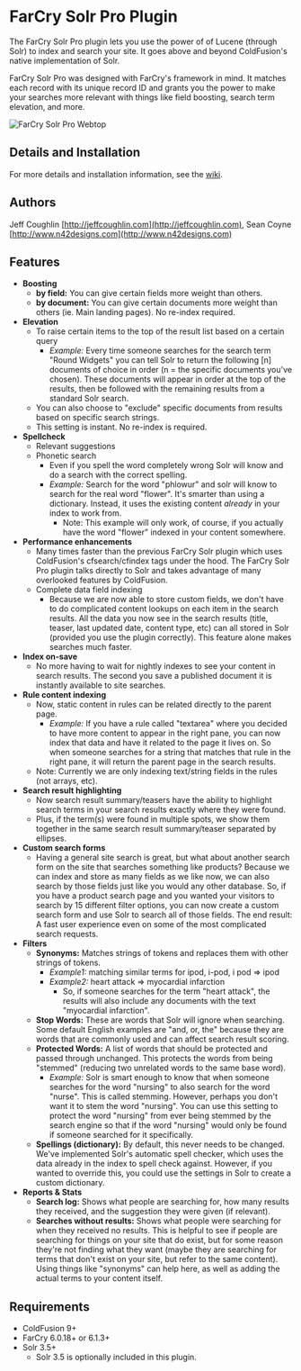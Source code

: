 # FarCry Solr Pro Plugin

The FarCry Solr Pro plugin lets you use the power of of Lucene (through Solr) to index and search your site.  It goes above and beyond ColdFusion's native implementation of Solr.

FarCry Solr Pro was designed with FarCry's framework in mind.  It matches each record with its unique record ID and grants you the power to make your searches more relevant with things like field boosting, search term elevation, and more.

![FarCry Solr Pro Webtop](https://bitbucket.org/jeffcoughlin/farcrysolrpro/wiki/searchExample.png "FarCry Solr Pro Webtop")

## Details and Installation

For more details and installation information, see the [wiki](https://bitbucket.org/jeffcoughlin/farcrysolrpro/wiki/Home "FarCry Solr Pro Wiki").

## Authors

Jeff Coughlin [http://jeffcoughlin.com](http://jeffcoughlin.com), Sean Coyne [http://www.n42designs.com](http://www.n42designs.com)

## Features
* **Boosting**
    * **by field:** You can give certain fields more weight than others.
    * **by document:** You can give certain documents more weight than others (ie. Main landing pages). No re-index required.
* **Elevation**
    * To raise certain items to the top of the result list based on a certain query
        * *Example:* Every time someone searches for the search term "Round Widgets" you can tell Solr to return the following [n] documents of choice in order (n = the specific documents you've chosen). These documents will appear in order at the top of the results, then be followed with the remaining results from a standard Solr search.
    * You can also choose to "exclude" specific documents from results based on specific search strings.
    * This setting is instant. No re-index is required.
* **Spellcheck**
    * Relevant suggestions
    * Phonetic search
        * Even if you spell the word completely wrong Solr will know and do a search with the correct spelling.
        * *Example:* Search for the word "phlowur" and solr will know to search for the real word "flower". It's smarter than using a dictionary. Instead, it uses the existing content *already* in your index to work from.
            * Note: This example will only work, of course, if you actually have the word "flower" indexed in your content somewhere.
* **Performance enhancements**
    * Many times faster than the previous FarCry Solr plugin which uses ColdFusion's cfsearch/cfindex tags under the hood. The FarCry Solr Pro plugin talks directly to Solr and takes advantage of many overlooked features by ColdFusion.
    * Complete data field indexing
        * Because we are now able to store custom fields, we don't have to do complicated content lookups on each item in the search results. All the data you now see in the search results (title, teaser, last updated date, content type, etc) can all stored in Solr (provided you use the plugin correctly). This feature alone makes searches much faster.
* **Index on-save**
    * No more having to wait for nightly indexes to see your content in search results. The second you save a published document it is instantly available to site searches.
* **Rule content indexing**
    * Now, static content in rules can be related directly to the parent page.
        * *Example:* If you have a rule called "textarea" where you decided to have more content to appear in the right pane, you can now index that data and have it related to the page it lives on. So when someone searches for a string that matches that rule in the right pane, it will return the parent page in the search results.
    * Note: Currently we are only indexing text/string fields in the rules (not arrays, etc).
* **Search result highlighting**
    * Now search result summary/teasers have the ability to highlight search terms in your search results exactly where they were found.
    * Plus, if the term(s) were found in multiple spots, we show them together in the same search result summary/teaser separated by ellipses.
* **Custom search forms**
    * Having a general site search is great, but what about another search form on the site that searches something like products? Because we can index and store as many fields as we like now, we can also search by those fields just like you would any other database. So, if you have a product search page and you wanted your visitors to search by 15 different filter options, you can now create a custom search form and use Solr to search all of those fields. The end result: A fast user experience even on some of the most complicated search requests.
* **Filters**
    * **Synonyms:** Matches strings of tokens and replaces them with other strings of tokens.
        * *Example1:* matching similar terms for ipod, i-pod, i pod => ipod
        * *Example2:* heart attack => myocardial infarction
            * So, if someone searches for the term "heart attack", the results will also include any documents with the text "myocardial infarction".
    * **Stop Words:** These are words that Solr will ignore when searching. Some default English examples are "and, or, the" because they are words that are commonly used and can affect search result scoring.
    * **Protected Words:** A list of words that should be protected and passed through unchanged. This protects the words from being "stemmed" (reducing two unrelated words to the same base word).
        * *Example:* Solr is smart enough to know that when someone searches for the word "nursing" to also search for the word "nurse".  This is called stemming.  However, perhaps you don't want it to stem the word "nursing".  You can use this setting to protect the word "nursing" from ever being stemmed by the search engine so that if the word "nursing" would only be found if someone searched for it specifically. 
    * **Spellings (dictionary):** By default, this never needs to be changed.  We've implemented Solr's automatic spell checker, which uses the data already in the index to spell check against.  However, if you wanted to override this, you could use the settings in Solr to create a custom dictionary.
* **Reports & Stats**
    * **Search log:** Shows what people are searching for, how many results they received, and the suggestion they were given (if relevant).
    * **Searches without results:** Shows what people were searching for when they received no results.  This is helpful to see if people are searching for things on your site that do exist, but for some reason they're not finding what they want (maybe they are searching for terms that don't exist on your site, but refer to the same content).  Using things like "synonyms" can help here, as well as adding the actual terms to your content itself.
    
## Requirements

* ColdFusion 9+
* FarCry 6.0.18+ or 6.1.3+
* Solr 3.5+
    * Solr 3.5 is optionally included in this plugin.